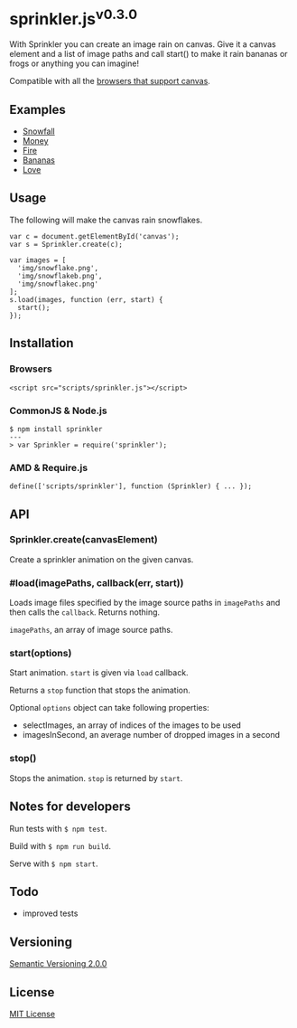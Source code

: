 # sprinkler.js<sup>v0.3.0</sup>

With Sprinkler you can create an image rain on canvas. Give it a canvas element and a list of image paths and call start() to make it rain bananas or frogs or anything you can imagine!

Compatible with all the [browsers that support canvas](http://caniuse.com/#feat=canvas).



## Examples

- [Snowfall](http://rawgit.com/axelpale/sprinkler/master/examples/snowfall.html)
- [Money](http://rawgit.com/axelpale/sprinkler/master/examples/money.html)
- [Fire](http://rawgit.com/axelpale/sprinkler/master/examples/fire.html)
- [Bananas](http://rawgit.com/axelpale/sprinkler/master/examples/bananas.html)
- [Love](http://rawgit.com/axelpale/sprinkler/master/examples/love.html)



## Usage

The following will make the canvas rain snowflakes.

    var c = document.getElementById('canvas');
    var s = Sprinkler.create(c);

    var images = [
      'img/snowflake.png',
      'img/snowflakeb.png',
      'img/snowflakec.png'
    ];
    s.load(images, function (err, start) {
      start();
    });



## Installation

### Browsers

    <script src="scripts/sprinkler.js"></script>

### CommonJS & Node.js

    $ npm install sprinkler
    ---
    > var Sprinkler = require('sprinkler');

### AMD & Require.js

    define(['scripts/sprinkler'], function (Sprinkler) { ... });



## API

### Sprinkler.create(canvasElement)

Create a sprinkler animation on the given canvas.


### #load(imagePaths, callback(err, start))

Loads image files specified by the image source paths in `imagePaths` and then calls the `callback`. Returns nothing.

`imagePaths`, an array of image source paths.


### start(options)

Start animation. `start` is given via `load` callback.

Returns a `stop` function that stops the animation.

Optional `options` object can take following properties:

- selectImages, an array of indices of the images to be used
- imagesInSecond, an average number of dropped images in a second


### stop()

Stops the animation. `stop` is returned by `start`.



## Notes for developers

Run tests with `$ npm test`.

Build with `$ npm run build`.

Serve with `$ npm start`.



## Todo

- improved tests



## Versioning

[Semantic Versioning 2.0.0](http://semver.org/)



## License

[MIT License](../blob/master/LICENSE)

